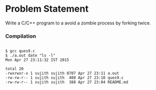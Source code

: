 Problem Statement
=================

Write a C/C++ program to a avoid a zombie process by forking twice.


### Compilation

```

$ gcc ques9.c
$ ./a.out date "ls -l"
Mon Apr 27 23:11:32 IST 2015

total 20
-rwxrwxr-x 1 sujith sujith 8707 Apr 27 23:11 a.out
-rw-rw-r-- 1 sujith sujith  408 Apr 27 23:10 ques9.c
-rw-rw-r-- 1 sujith sujith  388 Apr 27 23:04 README.md


```



